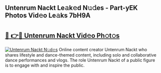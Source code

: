 ## Untenrum Nackt Le𝚊k𝚎d N𝚞𝚍es - Part-yEK Photos Vid𝚎o Le𝚊ks 7bH9A

# <h2><a href="http://fb35lm6.evod.top/?m=Untenrum+Nackt">🔗 👉🔴 Untenrum Nackt Vid𝚎o Ph𝚘t𝚘s</a></h2>

[![Untenrum Nackt N𝚞d𝚎s](https://i.imgur.com/8V9OHl7.gif)](http://fb35lm6.evod.top/?m=Untenrum+Nackt)
Online content creator Untenrum Nackt who shares lifestyle and dance-themed content, including solo and collaborative dance performances and vlogs. The role Untenrum Nackt of a public figure is to engage with and inspire the public. 
